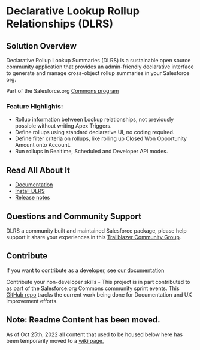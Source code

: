# Declarative Lookup Rollup Relationships (DLRS)


## Solution Overview 
Declarative Rollup Lookup Summaries (DLRS) is a sustainable open source community application that provides an admin-friendly declarative interface to generate and manage cross-object rollup summaries in your Salesforce org. 

Part of the Salesforce.org [Commons program](https://help.salesforce.com/s/articleView?id=sfdo.Innovate_with_OSC.htm&type=5)

### Feature Highlights:

- Rollup information between Lookup relationships, not previously possible without writing Apex Triggers.
- Define rollups using standard declarative UI, no coding required.
- Define filter criteria on rollups, like rolling up Closed Won Opportunity Amount onto Account.
- Run rollups in Realtime, Scheduled and Developer API modes.

## Read All About It
- [Documentation](https://sfdo-community-sprints.github.io/DLRS-Documentation/)
- [Install DLRS](https://sfdo-community-sprints.github.io/DLRS-Documentation/Installation/)
- [Release notes](https://sfdo-community-sprints.github.io/DLRS-Documentation/Changelog/)


## Questions and Community Support
DLRS a community built and maintained Salesforce package, please help support it share your experiences in this [Trailblazer Community Group](https://success.salesforce.com/_ui/core/chatter/groups/GroupProfilePage?g=0F9300000009O5p). 

## Contribute
If you want to contribute as a developer, see [our documentation](https://sfdo-community-sprints.github.io/DLRS-Documentation/About%20Us%20&%20Contribution/)

Contribute your non-developer skills - This project is in part contributed to as part of the Salesforce.org Commons community sprint events. This [GitHub repo](https://github.com/SFDO-Community-Sprints/DLRS-Documentation) tracks the current work being done for Documentation and UX improvement efforts.


## Note: Readme Content has been moved.
As of Oct 25th, 2022 all content that used to be housed below here has been temporarily moved to a [wiki page.](https://github.com/SFDO-Community/declarative-lookup-rollup-summaries/wiki/Temp---old-readme-content---to-be-audited-for-parity-on-docs-pages-site-then-deleted) 

